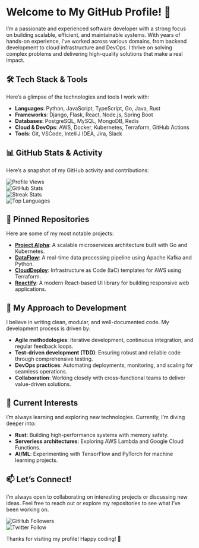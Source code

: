 # Welcome to My GitHub Profile! 👋  

I’m a passionate and experienced software developer with a strong focus on building scalable, efficient, and maintainable systems. With years of hands-on experience, I’ve worked across various domains, from backend development to cloud infrastructure and DevOps. I thrive on solving complex problems and delivering high-quality solutions that make a real impact.  

## 🛠️ Tech Stack & Tools  
Here’s a glimpse of the technologies and tools I work with:  
- **Languages**: Python, JavaScript, TypeScript, Go, Java, Rust  
- **Frameworks**: Django, Flask, React, Node.js, Spring Boot  
- **Databases**: PostgreSQL, MySQL, MongoDB, Redis  
- **Cloud & DevOps**: AWS, Docker, Kubernetes, Terraform, GitHub Actions  
- **Tools**: Git, VSCode, IntelliJ IDEA, Jira, Slack  

## 📊 GitHub Stats & Activity  
Here’s a snapshot of my GitHub activity and contributions:  

![Profile Views](https://komarev.com/ghpvc/?username=IngunnHalldors3567&color=blue)  
![GitHub Stats](https://github-readme-stats.vercel.app/api?username=IngunnHalldors3567&show_icons=true&theme=radical)  
![Streak Stats](https://github-readme-streak-stats.herokuapp.com/?user=IngunnHalldors3567&theme=radical)  
![Top Languages](https://github-readme-stats.vercel.app/api/top-langs/?username=IngunnHalldors3567&layout=compact&theme=radical)  

## 🌟 Pinned Repositories  
Here are some of my most notable projects:  
- **[Project Alpha](https://github.com/IngunnHalldors3567/ProjectAlpha)**: A scalable microservices architecture built with Go and Kubernetes.  
- **[DataFlow](https://github.com/IngunnHalldors3567/DataFlow)**: A real-time data processing pipeline using Apache Kafka and Python.  
- **[CloudDeploy](https://github.com/IngunnHalldors3567/CloudDeploy)**: Infrastructure as Code (IaC) templates for AWS using Terraform.  
- **[Reactify](https://github.com/IngunnHalldors3567/Reactify)**: A modern React-based UI library for building responsive web applications.  

## 🚀 My Approach to Development  
I believe in writing clean, modular, and well-documented code. My development process is driven by:  
- **Agile methodologies**: Iterative development, continuous integration, and regular feedback loops.  
- **Test-driven development (TDD)**: Ensuring robust and reliable code through comprehensive testing.  
- **DevOps practices**: Automating deployments, monitoring, and scaling for seamless operations.  
- **Collaboration**: Working closely with cross-functional teams to deliver value-driven solutions.  

## 🌱 Current Interests  
I’m always learning and exploring new technologies. Currently, I’m diving deeper into:  
- **Rust**: Building high-performance systems with memory safety.  
- **Serverless architectures**: Exploring AWS Lambda and Google Cloud Functions.  
- **AI/ML**: Experimenting with TensorFlow and PyTorch for machine learning projects.  

## 📫 Let’s Connect!  
I’m always open to collaborating on interesting projects or discussing new ideas. Feel free to reach out or explore my repositories to see what I’ve been working on.  

![GitHub Followers](https://img.shields.io/github/followers/IngunnHalldors3567?style=social)  
![Twitter Follow](https://img.shields.io/twitter/follow/IngunnHalldors?style=social)  

Thanks for visiting my profile! Happy coding! 🚀
